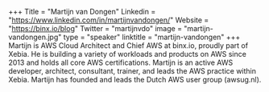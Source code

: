 +++
Title = "Martijn van Dongen"
Linkedin = "https://www.linkedin.com/in/martijnvandongen/"
Website = "https://binx.io/blog"
Twitter = "martijnvdo"
image = "martijn-vandongen.jpg"
type = "speaker"
linktitle = "martijn-vandongen"
+++
Martijn is AWS Cloud Architect and Chief AWS at binx.io, proudly part of Xebia. He is building a variety of workloads and products on AWS since 2013 and holds all core AWS certifications. Martijn is an active AWS developer, architect, consultant, trainer, and leads the AWS practice within Xebia. Martijn has founded and leads the Dutch AWS user group (awsug.nl).
